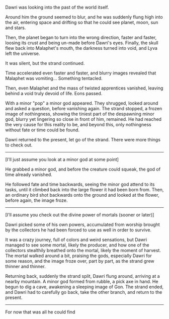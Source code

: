 Dawri was looking into the past of the world itself.

Around him the ground seemed to blur, and he was suddenly flung high into the air, entering space and drifting so that he could see planet, moon, sun and stars.

Then, the planet began to turn into the wrong direction, faster and faster, loosing its crust and being un-made before Dawri's eyes. Finally, the skull flew back into Malaphet's mouth, the darkness turned into void, and Lyva left the universe.

It was silent, but the strand continued.

Time accelerated even faster and faster, and blurry images revealed that Malaphet was vomiting... Something tentacled.

Then, even Malaphet and the mass of twisted apprentices vanished, leaving behind a void truly devoid of life. Eons passed.

With a minor "pop" a minor god appeared. They shrugged, looked around and asked a question, before vanishing again. The strand stopped, a frozen image of nothingness, showing the tiniest part of the despawning minor god, blurry yet lingering so close in front of him, remained. He had reached the very cause for this reality to be, and beyond this, only nothingness without fate or time could be found.

Dawri returned to the present, let go of the strand. There were more things to check out. 

---

[I'll just assume you look at a minor god at some point]

He grabbed a minor god, and before the creature could squeak, the god of time already vanished.

He followed fate and time backwards, seeing the minor god attend to its tasks, until it climbed back into the large flower it had been born from. Then, an ordinary bird shot backwards onto the ground and looked at the flower, before again, the image froze.

---

[I'll assume you check out the divine power of mortals (sooner or later)]

Dawri picked some of his own powers, accumulated from worship brought by the collectors he had been forced to use as well in order to survive.

It was a crazy journey, full of colors and weird sensations, but Dawri managed to see some mortal, likely the producer, and how one of the collectors stealthily breathed onto the mortal, likely the moment of harvest. The mortal walked around a bit, praising the gods, especially Dawri for some reason, and the image froze over, part by part, as the strand grew thinner and thinner.

Returning back, suddenly the strand split, Dawri flung around, arriving at a nearby mountain. A minor god formed from rubble, a pick axe in hand. He begun to dig a cave, awakening a sleeping image of Gon. The strand ended, and Dawri had to carefully go back, take the other branch, and return to the present.

---

For now that was all he could find